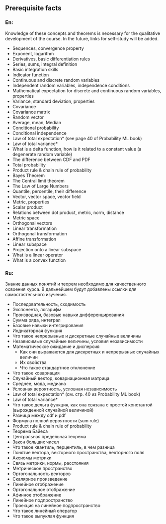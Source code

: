 ## Prerequisite facts
### En:
Knowledge of these concepts and theorems is necessary for the qualitative development of the course. In the future, links for self-study will be added.

 * Sequences, convergence property
 * Exponent, logarithm
 * Derivatives, basic differentiation rules
 * Series, sums, integral definition
 * Basic integration skills
 * Indicator function
 * Continuous and discrete random variables
 * Independent random variables, independence conditions
 * Mathematical expectation for discrete and continuous random variables, properties
 * Variance, standard deviation, properties
 * Covariance
 * Covariance matrix
 * Random vector
 * Average, mean, Median
 * Conditional probability
 * Conditional independence
 * Law of total expectation* (see page 40 of Probability ML book)
 * Law of total variance*
 * What is a delta function, how is it related to a constant value (a degenerate random variable)
 * The difference between CDF and PDF
 * Total probability
 * Product rule & chain rule of probability
 * Bayes Theorem
 * The Central limit theorem
 * The Law of Large Numbers
 * Quantile, percentile, their difference
 * Vector, vector space, vector field
 * Metric, properties
 * Scalar product
 * Relations between dot product, metric, norm, distance
 * Metric space
 * Orthogonal vectors
 * Linear transformation
 * Orthogonal transformation
 * Affine transformation
 * Linear subspace
 * Projection onto a linear subspace
 * What is a linear operator
 * What is a convex function

### Ru:
Знание данных понятий и теорем необходимо для качественного освоения курса. В дальнейшем будут добавлены ссылки для самостоятельного изучения.

* Последовательность, сходимость
* Экспонента, логарифм
* Производная, базовые навыки дифференцирования
* Сумма ряда, интеграл
* Базовые навыки интегрирования
* Индикаторная функция
* Что такое непрерывные и дискретные случайные величины
* Независимые случайные величины, условия независимости
* Математическое ожидание и дисперсия
	* Как они выражаются для дискретных и непрерывных случайных величин
	* Их свойства
	* Что такое стандартное отклонение
* Что такое ковариация
* Случайный вектор, ковариационная матрица
* Среднее, мода, медиана
* Условная вероятность, условная независимость
* Law of total expectation* (см. стр. 40 из Probability ML book)
* Law of total variance*
* Что такое дельта функция, как она связана с простой константой (вырожденной случайной величиной)
* Разница между cdf и pdf
* Формула полной вероятности (sum rule)
* Product rule & chain rule of probability
* Теорема Байеса
* Центральная предельная теорема
* Закон больших чисел
* Что такое квантиль, перцентиль, в чем разница
* Понятие вектора, векторного пространства, векторного поля
* Аксиомы метрики
* Связь метрики, нормы, расстояния
* Метрическое пространство
* Ортогональность векторов
* Скалярное произведение
* Линейное отображение
* Ортогональное отображение
* Афинное отображение
* Линейное подпространство
* Проекция на линейное подпространство
* Что такое линейный оператор
* Что такое выпуклая функция